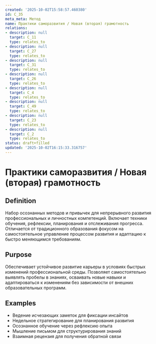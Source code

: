 ```yaml
---
created: '2025-10-02T15:58:57.460380'
id: C_35
meta_meta: Метод
name: Практики саморазвития / Новая (вторая) грамотность
relations:
- description: null
  target: C_11
  type: relates_to
- description: null
  target: C_27
  type: relates_to
- description: null
  target: C_31
  type: relates_to
- description: null
  target: C_26
  type: relates_to
- description: null
  target: C_4
  type: relates_to
- description: null
  target: C_49
  type: relates_to
- description: null
  target: C_23
  type: relates_to
- description: null
  target: C_2
  type: relates_to
status: draft+filled
updated: '2025-10-02T16:15:33.316757'
---
```


# Практики саморазвития / Новая (вторая) грамотность

## Definition
Набор осознанных методов и привычек для непрерывного развития профессиональных и личностных компетенций. Включает техники обучения, рефлексии, планирования и отслеживания прогресса. Отличается от традиционного образования фокусом на самостоятельное управление процессом развития и адаптацию к быстро меняющимся требованиям.

## Purpose
Обеспечивает устойчивое развитие карьеры в условиях быстрых изменений профессиональной среды. Позволяет самостоятельно выявлять пробелы в знаниях, осваивать новые навыки и адаптироваться к изменениям без зависимости от внешних образовательных программ.

## Examples

- Ведение исчезающих заметок для фиксации инсайтов
- Недельное стратегирование для планирования развития
- Осознанное обучение через рефлексию опыта
- Мышление письмом для структурирования знаний
- Взаимная рецензия для получения обратной связи